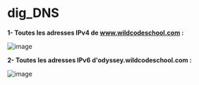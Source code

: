 # dig_DNS

**1- Toutes les adresses IPv4 de www.wildcodeschool.com :** 

![image](https://github.com/techerbeatrice/dig_DNS/assets/138071140/9f3bd908-e3eb-4dbc-8574-85a733897f20)
 

**2- Toutes les adresses IPv6 d'odyssey.wildcodeschool.com :**   

![image](https://github.com/techerbeatrice/dig_DNS/assets/138071140/fff786ba-2e99-415c-a150-b057307aa66a)
